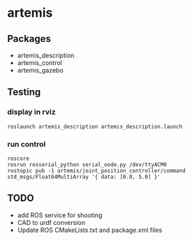 # artemis

## Packages

* artemis_description
* artemis_control
* artemis_gazebo

## Testing

### display in rviz

```
roslaunch artemis_description artemis_description.launch
```

### run control

```
roscore
rosrun rosserial_python serial_node.py /dev/ttyACM0
rostopic pub -1 artemis/joint_position_controller/command std_msgs/Float64MultiArray '{ data: [0.0, 5.0] }'
```

## TODO

* add ROS service for shooting
* CAD to urdf conversion
* Update ROS CMakeLists.txt and package.xml files

